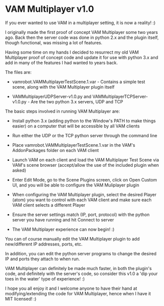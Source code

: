 # VAM Multiplayer v1.0 #

If you ever wanted to use VAM in a multiplayer setting, it is now a reality! :)

I originally made the first proof of concept VAM Multiplayer some two years ago. Back then the server code was done in python 2.x and the plugin itself, though functional, was missing a lot of features.

Having some time on my hands I decided to resurrect my old VAM Multiplayer proof of concept code and update it for use with python 3.x and add in many of the features I had wanted to years back.

The files are:

* vamrobot.VAMMultiplayerTestScene.1.var - Contains a simple test scene, along with the VAM Multiplayer plugin itself

* VAMMultiplayerUDPServer-v1.0.py and VAMMultiplayerTCPServer-v1.0.py - Are the two python 3.x servers, UDP and TCP

The basic steps involved in running VAM Multiplayer are:

* Install python 3.x (adding python to the Window's PATH to make things easier) on a computer that will be accessible by all VAM clients

* Run either the UDP or the TCP python server through the command line

* Place vamrobot.VAMMultiplayerTestScene.1.var in the VAM's AddonPackages folder on each VAM client

* Launch VAM on each client and load the VAM Multiplayer Test Scene via VAM's scene browser (accept/allow the use of the included plugin when asked)

* Enter Edit Mode, go to the Scene Plugins screen, click on Open Custom UI, and you will be able to configure the VAM Muliplayer plugin

* When configuring the VAM Multiplayer plugin, select the desired Player (atom) you want to control with each VAM client and make sure each VAM client selects a different Player

* Ensure the server settings match (IP, port, protocol) with the python server you have running and hit Connect to server

* The VAM Multiplayer experience can now begin! :)

You can of course manually edit the VAM Multiplayer plugin to add new/different IP addresses, ports, etc.

In addition, you can edit the python server programs to change the desired IP and ports they attach to when run.

VAM Multiplayer can definitely be made much faster, in both the plugin's code, and definitely with the server's code, so consider this v1.0 a 'dip your toes in the water' type of experience! :)

I hope you all enjoy it and I welcome anyone to have their hand at modifying/extending the code for VAM Multiplayer, hence when I have it MIT licensed! :)
